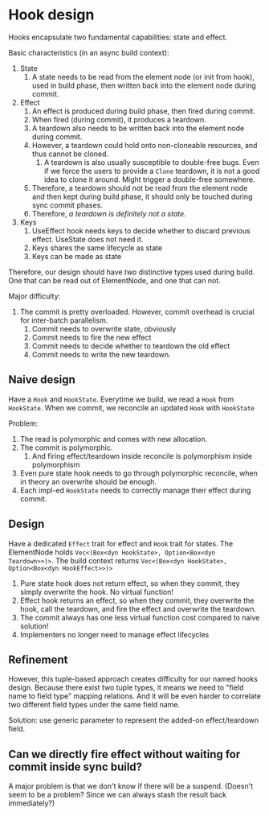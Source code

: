 # Hook design

Hooks encapsulate two fundamental capabilities: state and effect.

Basic characteristics (in an async build context):
1. State 
    1. A state needs to be read from the element node (or init from hook), used in build phase, then written back into the element node during commit.
2. Effect
    1. An effect is produced during build phase, then fired during commit.
    2. When fired (during commit), it produces a teardown.
    3. A teardown also needs to be written back into the element node during commit.
    4. However, a teardown could hold onto non-cloneable resources, and thus cannot be cloned. 
        1. A teardown is also usually susceptible to double-free bugs. Even if we force the users to provide a `Clone` teardown, it is not a good idea to clone it around. Might trigger a double-free somewhere.
    5. Therefore, a teardown should not be read from the element node and then kept during build phase, it should only be touched during sync commit phases.
    6. Therefore, *a teardown is definitely not a state*. 
3. Keys
    1. UseEffect hook needs keys to decide whether to discard previous effect. UseState does not need it.
    2. Keys shares the same lifecycle as state
    3. Keys can be made as state

Therefore, our design should have *two* distinctive types used during build. One that can be read out of ElementNode, and one that can not.

Major difficulty:
1. The commit is pretty overloaded. However, commit overhead is crucial for inter-batch parallelism.
    1. Commit needs to overwrite state, obviously
    2. Commit needs to fire the new effect
    3. Commit needs to decide whether to teardown the old effect
    4. Commit needs to write the new teardown.

## Naive design
Have a `Hook` and `HookState`. Everytime we build, we read a `Hook` from `HookState`. When we commit, we reconcile an updated `Hook` with `HookState`

Problem:
1. The read is polymorphic and comes with new allocation.
2. The commit is polymorphic.
    1. And firing effect/teardown inside reconcile is polymorphism inside polymorphism
3. Even pure state hook needs to go through polymorphic reconcile, when in theory an overwrite should be enough.
4. Each impl-ed `HookState` needs to correctly manage their effect during commit.


## Design
Have a dedicated `Effect` trait for effect and `Hook` trait for states. The ElementNode holds `Vec<(Box<dyn HookState>, Option<Box<dyn Teardown>>)>`. The build context returns `Vec<(Box<dyn HookState>, Option<Box<dyn HookEffect>>)>`
1. Pure state hook does not return effect, so when they commit, they simply overwrite the hook. No virtual function!
2. Effect hook returns an effect, so when they commit, they overwrite the hook, call the teardown, and fire the effect and overwrite the teardown.
3. The commit always has one less virtual function cost compared to naive solution!
4. Implementers no longer need to manage effect lifecycles

## Refinement
However, this tuple-based approach creates difficulty for our named hooks design. Because there exist two tuple types, it means we need to "field name to field type" mapping relations. And it will be even harder to correlate two different field types under the same field name.

Solution: use generic parameter to represent the added-on effect/teardown field.


## Can we directly fire effect without waiting for commit inside sync build?
A major problem is that we don't know if there will be a suspend. (Doesn't seem to be a problem? Since we can always stash the result back immediately?)